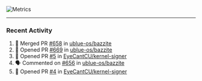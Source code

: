 ![Metrics](https://metrics.lecoq.io/KyleGospo?template=classic&base=header%2C%20activity%2C%20community%2C%20repositories%2C%20metadata&base.indepth=false&base.hireable=false&base.skip=false&config.timezone=America%2FLos_Angeles)

---
### Recent Activity
<!--START_SECTION:activity-->
1. 🎉 Merged PR [#658](https://github.com/ublue-os/bazzite/pull/658) in [ublue-os/bazzite](https://github.com/ublue-os/bazzite)
2. 💪 Opened PR [#669](https://github.com/ublue-os/bazzite/pull/669) in [ublue-os/bazzite](https://github.com/ublue-os/bazzite)
3. 💪 Opened PR [#5](https://github.com/EyeCantCU/kernel-signer/pull/5) in [EyeCantCU/kernel-signer](https://github.com/EyeCantCU/kernel-signer)
4. 🗣 Commented on [#656](https://github.com/ublue-os/bazzite/pull/656#issuecomment-1884281129) in [ublue-os/bazzite](https://github.com/ublue-os/bazzite)
5. 💪 Opened PR [#4](https://github.com/EyeCantCU/kernel-signer/pull/4) in [EyeCantCU/kernel-signer](https://github.com/EyeCantCU/kernel-signer)
<!--END_SECTION:activity-->
